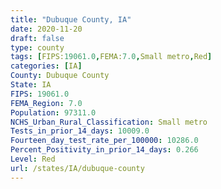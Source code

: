 ```yaml
---
title: "Dubuque County, IA"
date: 2020-11-20
draft: false
type: county
tags: [FIPS:19061.0,FEMA:7.0,Small metro,Red]
categories: [IA]
County: Dubuque County
State: IA
FIPS: 19061.0
FEMA_Region: 7.0
Population: 97311.0
NCHS_Urban_Rural_Classification: Small metro
Tests_in_prior_14_days: 10009.0
Fourteen_day_test_rate_per_100000: 10286.0
Percent_Positivity_in_prior_14_days: 0.266
Level: Red
url: /states/IA/dubuque-county
---
```



